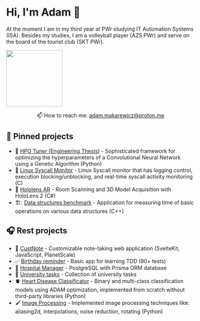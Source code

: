 # Hi, I'm Adam 👋
At the moment I am in my third year at PWr studying IT Automation Systems (ISA). Besides my studies, I am a volleyball player (AZS PWr) and serve on the board of the tourist club (SKT PWr).

   <a href="https://github.com/romankh3/github-readme-stats"><img height=150
                                                                  src="https://github-readme-stats.vercel.app/api/top-langs/?username=adrakproo&layout=compact"/></a>
</p>

<p align='center'>
   📫 How to reach me: <a href='mailto:adam.makarewicz@proton.me'>adam.makarewicz@proton.me</a>
</p>

## 📌 Pinned projects
- 🥇 [HPO Tuner (Engineering Thesis)](https://github.com/AdrakPro/HPO_Tuner) - Sophisticated framework for optimizing the hyperparameters of a Convolutional Neural Network using a Genetic Algorithm (Python)
- 📝 [Linux Syscall Monitor](https://github.com/AdrakPro/linux-syscall-monitor-spring-2025) - Linux Syscall monitor that has logging control, execution blocking/unblocking, and real-time syscall activity monitoring (C)
-  🥽 [Hololens AR](https://github.com/Hololens-PWr-Projekt/CONNECTION) - Room Scanning and 3D Model Acquisition with HoloLens 2 (C#)
-  🏗️: [Data structures benchmark](https://github.com/AdrakPro/uni-tasks/tree/master/data_structures/gui) - Application for measuring time of basic operations on various data structures (C++)
  
## 🎧 Rest projects
- :notebook_with_decorative_cover: [CustNote](https://github.com/AdrakPro/custnote/) - Customizable note-taking web application (SvelteKit, JavaScript, PlanetScale)
- :white_check_mark: [Birthday reminder](https://github.com/AdrakPro/svelte-tdd/) - Basic app for learning TDD (90+ tests)
- 🏥 [Hospital Manager](https://github.com/AdrakPro/hospital) - PostgreSQL with Prisma ORM database
- :school: [University tasks](https://github.com/AdrakPro/uni-tasks) - Collection of university tasks
-  🫀 [Heart Disease Classificator](https://github.com/AdrakPro/heart-diseae-ml) - Binary and multi-class classification models using ADAM optimization, implemented from scratch without third-party libraries (Python)
- 🖌️ [Image Processing](https://github.com/AdrakPro/uni-tasks/tree/master/image_processing) - Implemented image processing techniques like: aliasing2d, interpolations, noise reduction, rotating (Python)
